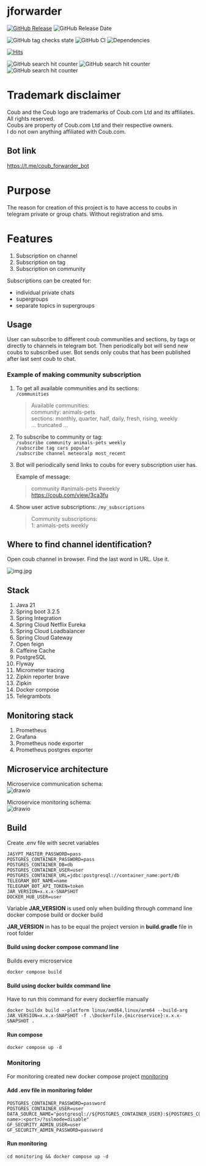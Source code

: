 # jforwarder

[![GitHub Release](https://img.shields.io/github/v/release/dankoy/jforwarder)](https://github.com/Dankoy/jforwarder/releases/latest)
![GitHub Release Date](https://img.shields.io/github/release-date/dankoy/jforwarder)

![GitHub tag checks state](https://img.shields.io/github/checks-status/dankoy/jforwarder/v1.1.3)
![GitHub CI](https://github.com/dankoy/jforwarder/actions/workflows/main.yml/badge.svg)
![Dependencies](https://img.shields.io/librariesio/github/dankoy/jforwarder)

[![Hits](https://hits.seeyoufarm.com/api/count/incr/badge.svg?url=https%3A%2F%2Fgithub.com%2FDankoy%2Fjforwarder&count_bg=%2379C83D&title_bg=%23555555&icon=&icon_color=%23E7E7E7&title=hits&edge_flat=false)](https://hits.seeyoufarm.com)

![GitHub search hit counter](https://img.shields.io/github/search/dankoy/jforwarder/jforwarder)
![GitHub search hit counter](https://img.shields.io/github/search/dankoy/jforwarder/coub_forwarder_bot)
![GitHub search hit counter](https://img.shields.io/github/search/dankoy/jforwarder/coub)

# Trademark disclaimer

Coub and the Coub logo are trademarks of Coub.com Ltd and its affiliates. All rights reserved.    
Coubs are property of Coub.com Ltd and their respective owners.    
I do not own anything affiliated with Coub.com.

## Bot link

https://t.me/coub_forwarder_bot

# Purpose

The reason for creation of this project is to have access to coubs in telegram private or group
chats. Without registration and sms.

# Features

1) Subscription on channel
2) Subscription on tag
3) Subscription on community

Subscriptions can be created for:
- individual private chats
- supergroups
- separate topics in supergroups

## Usage

User can subscribe to different coub communities and sections, by tags or directly to channels in
telegram bot. Then periodically bot will send new coubs to subscribed user. Bot sends only coubs
that has been published after last sent coub to chat.

### Example of making community subscription

1) To get all available communities and its sections:    
   ```/communities```

   > Available communities:    
   community: animals-pets    
   sections: monthly, quarter, half, daily, fresh, rising, weekly    
   ... truncated ...

2) To subscribe to community or tag:    
   ```/subscribe community animals-pets weekly```    
   ```/subscribe tag cars popular```    
   ```/subscribe channel meteoralp most_recent```

3) Bot will periodically send links to coubs for every subscription user has.

   Example of message:
   > community #animals-pets #weekly    
   https://coub.com/view/3ca3fu

4) Show user active subscriptions: ```/my_subscriptions```
   > Community subscriptions:    
   1: animals-pets weekly

## Where to find channel identification?

Open coub channel in browser. Find the last word in URL. Use it.

![img.jpg](img.jpg)

## Stack

1. Java 21
2. Spring boot 3.2.5
3. Spring Integration
4. Spring Cloud Netflix Eureka
5. Spring Cloud Loadbalancer
6. Spring Cloud Gateway
7. Open feign
8. Caffeine Cache
9. PostgreSQL
10. Flyway
11. Micrometer tracing
12. Zipkin reporter brave
13. Zipkin
14. Docker compose
15. Telegrambots

## Monitoring stack

1. Prometheus
2. Grafana
3. Prometheus node exporter
4. Prometheus postgres exporter

## Microservice architecture

Microservice communication schema:    
![drawio](jforwarder.drawio.svg)

Microservice monitoring schema:    
![drawio](jforwarder-monitoring.drawio.svg)

## Build

Create .env file with secret variables

```
JASYPT_MASTER_PASSWORD=pass
POSTGRES_CONTAINER_PASSWORD=pass
POSTGRES_CONTAINER_DB=db
POSTGRES_CONTAINER_USER=user
POSTGRES_CONTAINER_URL=jdbc:postgresql://container_name:port/db
TELEGRAM_BOT_NAME=name
TELEGRAM_BOT_API_TOKEN=token
JAR_VERSION=x.x.x-SNAPSHOT
DOCKER_HUB_USER=user
```

Variable **JAR_VERSION** is used only when building through command line docker compose build or
docker build

**JAR_VERSION** in has to be equal the project version in **build.gradle** file in root folder

#### Build using docker compose command line

Builds every microservice

```shell
docker compose build 
```

#### Build using docker buildx command line

Have to run this command for every dockerfile manually

```shell
docker buildx build --platform linux/amd64,linux/arm64 --build-arg JAR_VERSION=x.x.x-SNAPSHOT -f .\Dockerfile.{microservice}:x.x.x-SNAPSHOT .
```

#### Run compose

```shell
docker compose up -d
```

### Monitoring

For monitoring created new docker compose project [monitoring](/monitoring)

#### Add .env file in monitoring folder

```
POSTGRES_CONTAINER_PASSWORD=password
POSTGRES_CONTAINER_USER=user
DATA_SOURCE_NAME="postgresql://${POSTGRES_CONTAINER_USER}:${POSTGRES_CONTAINER_PASSWORD}@<container-name>:<port>/?sslmode=disable"
GF_SECURITY_ADMIN_USER=user
GF_SECURITY_ADMIN_PASSWORD=password
```

#### Run monitoring

```shell
cd monitoring && docker compose up -d
```
